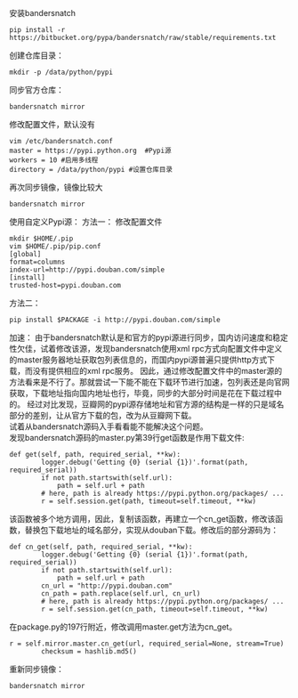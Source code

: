 安装bandersnatch
```
pip install -r https://bitbucket.org/pypa/bandersnatch/raw/stable/requirements.txt
```  

创建仓库目录：
```
mkdir -p /data/python/pypi
```  

同步官方仓库：
```
bandersnatch mirror
```  

修改配置文件，默认没有
```
vim /etc/bandersnatch.conf
master = https://pypi.python.org  #Pypi源
workers = 10 #启用多线程
directory = /data/python/pypi #设置仓库目录
```  

再次同步镜像，镜像比较大
```
bandersnatch mirror
```  

使用自定义Pypi源：
方法一：
修改配置文件
```
mkdir $HOME/.pip
vim $HOME/.pip/pip.conf
[global]
format=columns
index-url=http://pypi.douban.com/simple
[install]
trusted-host=pypi.douban.com
```  

方法二：
```
pip install $PACKAGE -i http://pypi.douban.com/simple
```  

加速：
由于bandersnatch默认是和官方的pypi源进行同步，国内访问速度和稳定性欠佳，试着修改该源，发现bandersnatch使用xml rpc方式向配置文件中定义的master服务器地址获取包列表信息的，而国内pypi源普遍只提供http方式下载，而没有提供相应的xml rpc服务。
因此，通过修改配置文件中的master源的方法看来是不行了。那就尝试一下能不能在下载环节进行加速，包列表还是向官网获取，下载地址指向国内地址也行，毕竟，同步的大部分时间是花在下载过程中的。
经过对比发现，豆瓣网的pypi源存储地址和官方源的结构是一样的只是域名部分的差别，让从官方下载的包，改为从豆瓣网下载。  
试着从bandersnatch源码入手看看能不能解决这个问题。  
发现bandersnatch源码的master.py第39行get函数是作用下载文件:  
```
def get(self, path, required_serial, **kw):
        logger.debug('Getting {0} (serial {1})'.format(path, required_serial))
        if not path.startswith(self.url):
            path = self.url + path
        # here, path is already https://pypi.python.org/packages/ ...
        r = self.session.get(path, timeout=self.timeout, **kw)
```  

该函数被多个地方调用，因此，复制该函数，再建立一个cn_get函数，修改该函数，替换包下载地址的域名部分，实现从douban下载。修改后的部分源码为：
```
def cn_get(self, path, required_serial, **kw):
        logger.debug('Getting {0} (serial {1})'.format(path, required_serial))
        if not path.startswith(self.url):
            path = self.url + path
        cn_url = "http://pypi.douban.com"
        cn_path = path.replace(self.url, cn_url)
        # here, path is already https://pypi.python.org/packages/ ...
        r = self.session.get(cn_path, timeout=self.timeout, **kw)
```  

在package.py的197行附近，修改调用master.get方法为cn_get。
```
r = self.mirror.master.cn_get(url, required_serial=None, stream=True)
        checksum = hashlib.md5()
```  

重新同步镜像：
```
bandersnatch mirror
```
